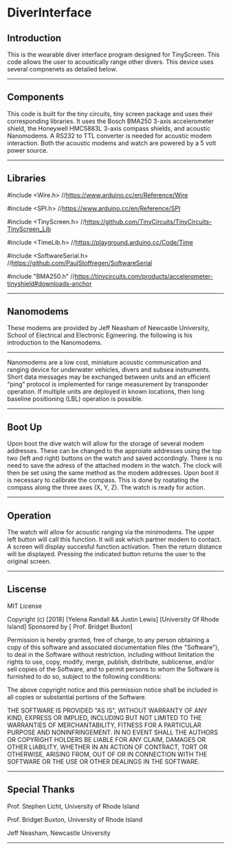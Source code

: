 # DiverInterface

Introduction
------------------------

This is the wearable diver interface program designed for TinyScreen. This code allows the user to acoustically range other divers. This device uses several compnenets as detailed below.

------------------------

Components
----------------------

This code is built for the tiny circuits, tiny screen package and uses their corresponding libraries. It uses the Bosch BMA250 3-axis accelerometer shield, the Honeywell HMC5883L 3-axis compass shields, and acoustic Nanomodems. A RS232 to TTL converter is needed for acoustic modem interaction. Both the  acoustic modems and watch are powered by a 5 volt power source.

----------------------

Libraries
---------------------

#include <Wire.h> //https://www.arduino.cc/en/Reference/Wire

#include <SPI.h> //https://www.arduino.cc/en/Reference/SPI

#include <TinyScreen.h> //https://github.com/TinyCircuits/TinyCircuits-TinyScreen_Lib

#include <TimeLib.h> //https://playground.arduino.cc/Code/Time

#include <SoftwareSerial.h> //https://github.com/PaulStoffregen/SoftwareSerial

#include "BMA250.h" //https://tinycircuits.com/products/accelerometer-tinyshield#downloads-anchor

---------------------

Nanomodems
----------

These modems are provided by Jeff Neasham of Newcastle University, School of Electrical and Electronic Egineering. the following is his introduction to the Nanomodems.

----------------------

Nanomodems are a low cost, miniature acoustic communication and ranging device for
underwater vehicles, divers and subsea instruments. Short data messages may be exchanged
between units and an efficient “ping” protocol is implemented for range measurement by
transponder operation. If multiple units are deployed in known locations, then long baseline
positioning (LBL) operation is possible.

----------------------


Boot Up
----------

Upon boot the dive watch will allow for the storage of several modem addresses. These can be changed to the approiate addresses using the top two (left and right) buttons on the watch and saved accordingly. There is no need to save the adress of the attached modem in the watch. The clock will then be set using the same method as the modem addresses. Upon boot it is necessary to calibrate the compass. This is done by roatating the compass along the three axes (X, Y, Z). The watch is ready for action.

-------------------

Operation
-----------

The watch will allow for acoustic ranging via the minimodems. The upper left button will call this function. It will ask which partner modem to contact. A screen will display succesful function activation. Then the return distance will be displayed. Pressing the indicated button returns the user to the original screen.

---------------------

Liscense
----------

MIT License

Copyright (c) [2018] [Yelena Randall && Justin Lewis] 
[University Of Rhode Island]
Sponsored by [ Prof. Bridget Buxton]

Permission is hereby granted, free of charge, to any person obtaining a copy
of this software and associated documentation files (the "Software"), to deal
in the Software without restriction, including without limitation the rights
to use, copy, modify, merge, publish, distribute, sublicense, and/or sell
copies of the Software, and to permit persons to whom the Software is
furnished to do so, subject to the following conditions:

The above copyright notice and this permission notice shall be included in all
copies or substantial portions of the Software.

THE SOFTWARE IS PROVIDED "AS IS", WITHOUT WARRANTY OF ANY KIND, EXPRESS OR
IMPLIED, INCLUDING BUT NOT LIMITED TO THE WARRANTIES OF MERCHANTABILITY,
FITNESS FOR A PARTICULAR PURPOSE AND NONINFRINGEMENT. IN NO EVENT SHALL THE
AUTHORS OR COPYRIGHT HOLDERS BE LIABLE FOR ANY CLAIM, DAMAGES OR OTHER
LIABILITY, WHETHER IN AN ACTION OF CONTRACT, TORT OR OTHERWISE, ARISING FROM,
OUT OF OR IN CONNECTION WITH THE SOFTWARE OR THE USE OR OTHER DEALINGS IN THE
SOFTWARE.

-------------------

Special Thanks
--------------

Prof. Stephen Licht, University of Rhode Island

Prof. Bridget Buxton, University of Rhode Island

Jeff Neasham, Newcastle University

--------------------------
